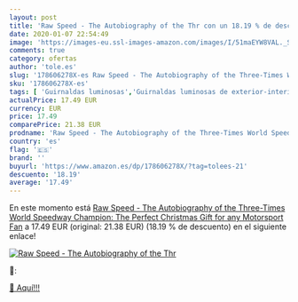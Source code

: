 ```yaml
---
layout: post
title: 'Raw Speed - The Autobiography of the Thr con un 18.19 % de descuento'
date: 2020-01-07 22:54:49
image: 'https://images-eu.ssl-images-amazon.com/images/I/51maEYW8VAL._SL400_.jpg'
comments: true
category: ofertas
author: 'tole.es'
slug: '178606278X-es Raw Speed - The Autobiography of the Three-Times World...'
sku: '178606278X-es'
tags: [ 'Guirnaldas luminosas','Guirnaldas luminosas de exterior-interior','Iluminación','christmas', ]
actualPrice: 17.49 EUR
currency: EUR
price: 17.49
comparePrice: 21.38 EUR
prodname: 'Raw Speed - The Autobiography of the Three-Times World Speedway Champion: The Perfect Christmas Gift for any Motorsport Fan'
country: 'es'
flag: '🇪🇸'
brand: ''
buyurl: 'https://www.amazon.es/dp/178606278X/?tag=tolees-21'
descuento: '18.19'
average: '17.49'
---
```


En este momento está [Raw Speed - The Autobiography of the Three-Times World Speedway Champion: The Perfect Christmas Gift for any Motorsport Fan](https://www.amazon.es/dp/178606278X/?tag=tolees-21) a 17.49 EUR (original: 21.38 EUR) (18.19 %  de descuento) en el siguiente enlace!

[![Raw Speed - The Autobiography of the Thr](https://images-eu.ssl-images-amazon.com/images/I/51maEYW8VAL._SL400_.jpg)](https://www.amazon.es/dp/178606278X/?tag=tolees-21)

🔎:


[🛒 Aquí!!!](https://www.amazon.es/dp/178606278X/?tag=tolees-21)
